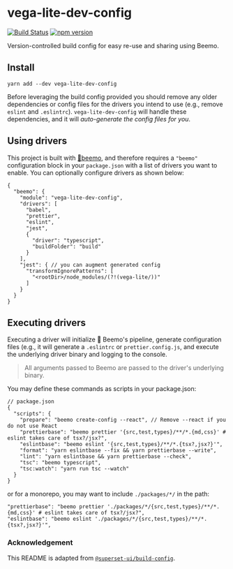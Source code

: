 # vega-lite-dev-config

[![Build Status](https://travis-ci.com/vega/vega-lite-dev-config.svg?branch=master)](https://travis-ci.com/vega/vega-lite-dev-config)
[![npm version](https://img.shields.io/npm/v/vega-lite-dev-config.svg)](https://www.npmjs.com/package/vega-lite-dev-config)


Version-controlled build config for easy re-use and sharing using Beemo.

## Install

```
yarn add --dev vega-lite-dev-config
```

Before leveraging the build config provided you should remove any older dependencies or config files for the drivers you intend to use (e.g., remove `eslint` and `.eslintrc`). `vega-lite-dev-config` will handle these dependencies, and it will _auto-generate the config files for you_.

## Using drivers

This project is built with [🤖beemo](https://github.com/milesj/beemo), and therefore requires a `"beemo"` configuration block in your `package.json` with a list of drivers you want to enable. You can optionally configure drivers as shown below:

```
{
  "beemo": {
    "module": "vega-lite-dev-config",
    "drivers": [
      "babel",
      "prettier",
      "eslint",
      "jest",
      {
        "driver": "typescript",
        "buildFolder": "build"
      }
    ],
    "jest": { // you can augment generated config
      "transformIgnorePatterns": [
        "<rootDir>/node_modules/(?!(vega-lite/))"
      ]
    }
  }
}
```

## Executing drivers

Executing a driver will initialize 🤖 Beemo's pipeline, generate configuration files (e.g., it will generate a `.eslintrc` or `prettier.config.js`, and execute the underlying driver binary and logging to the console.

> All arguments passed to Beemo are passed to the driver's underlying binary.

You may define these commands as scripts in your package.json:

```
// package.json
{
  "scripts": {
    "prepare": "beemo create-config --react", // Remove --react if you do not use React
    "prettierbase": "beemo prettier '{src,test,types}/**/*.{md,css}' # eslint takes care of tsx?/jsx?",
    "eslintbase": "beemo eslint '{src,test,types}/**/*.{tsx?,jsx?}'",
    "format": "yarn eslintbase --fix && yarn prettierbase --write",
    "lint": "yarn eslintbase && yarn prettierbase --check",
    "tsc": "beemo typescript",
    "tsc:watch": "yarn run tsc --watch"
  }
}
```

or for a monorepo, you may want to include `./packages/*/` in the path:

```
"prettierbase": "beemo prettier './packages/*/{src,test,types}/**/*.{md,css}' # eslint takes care of tsx?/jsx?",
"eslintbase": "beemo eslint './packages/*/{src,test,types}/**/*.{tsx?,jsx?}'",
```

### Acknowledgement

This README is adapted from [`@superset-ui/build-config`](https://github.com/apache-superset/build-config).
